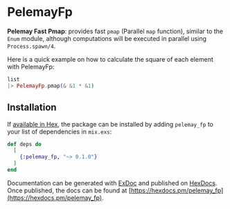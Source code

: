 # PelemayFp

**Pelemay Fast Pmap**: provides fast `pmap` (Parallel `map` function), similar to the `Enum` module, although computations will be executed in parallel using `Process.spawn/4`.

Here is a quick example on how to calculate the square of each element with PelemayFp:

```elixir
list
|> PelemayFp.pmap(& &1 * &1)
```

## Installation

If [available in Hex](https://hex.pm/docs/publish), the package can be installed
by adding `pelemay_fp` to your list of dependencies in `mix.exs`:

```elixir
def deps do
  [
    {:pelemay_fp, "~> 0.1.0"}
  ]
end
```

Documentation can be generated with [ExDoc](https://github.com/elixir-lang/ex_doc)
and published on [HexDocs](https://hexdocs.pm). Once published, the docs can
be found at [https://hexdocs.pm/pelemay_fp](https://hexdocs.pm/pelemay_fp).

